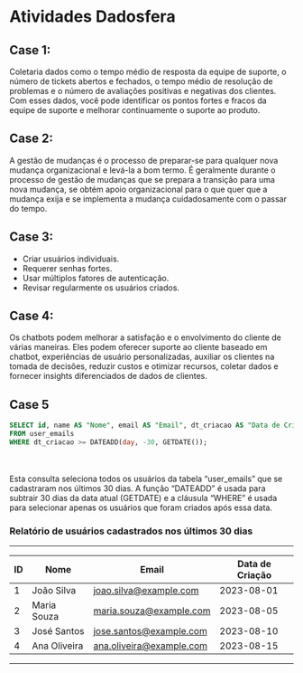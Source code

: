 # **Atividades Dadosfera**

## Case 1:
Coletaria dados como o tempo médio de resposta da equipe de suporte, o número de tickets abertos e fechados, o tempo médio de resolução de problemas e o número de avaliações positivas e negativas dos clientes. Com esses dados, você pode identificar os pontos fortes e fracos da equipe de suporte e melhorar continuamente o suporte ao produto. 

## Case 2:
A gestão de mudanças é o processo de preparar-se para qualquer nova mudança organizacional e levá-la a bom termo. É geralmente durante o processo de gestão de mudanças que se prepara a transição para uma nova mudança, se obtém apoio organizacional para o que quer que a mudança exija e se implementa a mudança cuidadosamente com o passar do tempo.

## Case 3:
- Criar usuários individuais.
- Requerer senhas fortes.
- Usar múltiplos fatores de autenticação.
- Revisar regularmente os usuários criados.

## Case 4:
  Os chatbots podem melhorar a satisfação e o envolvimento do cliente de várias maneiras. Eles podem oferecer suporte ao cliente baseado em chatbot, experiências de usuário personalizadas, auxiliar os clientes na tomada de decisões, reduzir custos e otimizar recursos, coletar dados e fornecer insights diferenciados de dados de clientes.

## Case 5
```SQL
SELECT id, name AS "Nome", email AS "Email", dt_criacao AS "Data de Criação"
FROM user_emails
WHERE dt_criacao >= DATEADD(day, -30, GETDATE());
```
<br>
<br>
 Esta consulta seleciona todos os usuários da tabela “user_emails” que se cadastraram nos últimos 30 dias. A função “DATEADD” é usada para subtrair 30 dias da data atual (GETDATE) e a cláusula “WHERE” é usada para selecionar apenas os usuários que foram criados após essa data.
    
### Relatório de usuários cadastrados nos últimos 30 dias
---

| ID | Nome | Email | Data de Criação |
|----|------|-------|----------------|
| 1  | João Silva | joao.silva@example.com | 2023-08-01 |
| 2  | Maria Souza | maria.souza@example.com | 2023-08-05 |
| 3  | José Santos | jose.santos@example.com | 2023-08-10 |
| 4  | Ana Oliveira | ana.oliveira@example.com | 2023-08-15 |
---
